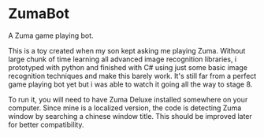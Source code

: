 # ZumaBot
A Zuma game playing bot.

This is a toy created when my son kept asking me playing Zuma. Without large chunk of time learning all advanced image recognition  libraries, i prototyped with python and finished with C# using just some basic image recognition techniques and make this barely work. It's still far from a perfect game playing bot yet but i was able to watch it going all the way to stage 8.

To run it, you will need to have Zuma Deluxe installed somewhere on your computer. Since mine is a localized version, the code is detecting Zuma window by searching a chinese window title. This should be improved later for better compatibility.

